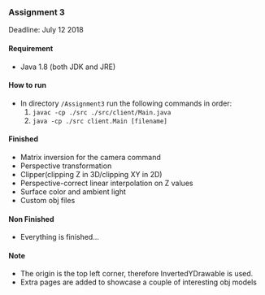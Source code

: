 ### Assignment 3
Deadline: July 12 2018

#### Requirement
* Java 1.8 (both JDK and JRE)

#### How to run
* In directory `/Assignment3` run the following commands in order:
    1. `javac -cp ./src ./src/client/Main.java`
    2. `java -cp ./src client.Main [filename]`

#### Finished
* Matrix inversion for the camera command
* Perspective transformation
* Clipper(clipping Z in 3D/clipping XY in 2D)
* Perspective-correct linear interpolation on Z values
* Surface color and ambient light
* Custom obj files

#### Non Finished
* Everything is finished...

#### Note
* The origin is the top left corner, therefore InvertedYDrawable is used.
* Extra pages are added to showcase a couple of interesting obj models
